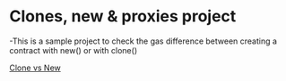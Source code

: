 # Clones, new & proxies project

-This is a sample project to check the gas difference between creating a contract with new() or with clone()

[Clone vs New](./cloneVSnew.png)